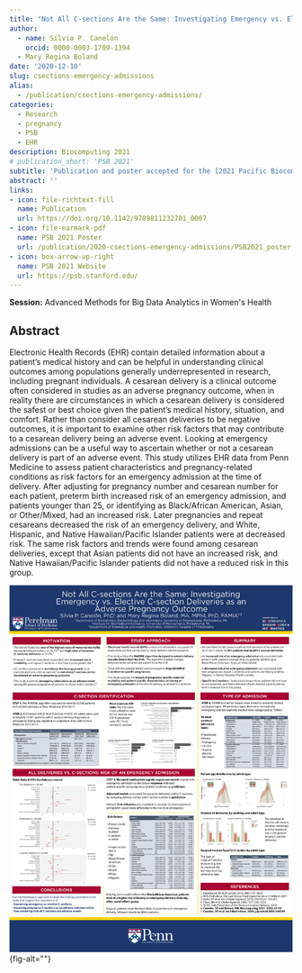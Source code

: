 ```yaml
---
title: "Not All C-sections Are the Same: Investigating Emergency vs. Elective C-section Deliveries as an Adverse Pregnancy Outcome"
author:
  - name: Silvia P. Canelón
    orcid: 0000-0003-1709-1394
  - Mary Regina Boland
date: '2020-12-10'
slug: csections-emergency-admissions
alias:
  - /publication/csections-emergency-admissions/
categories:
  - Research
  - pregnancy
  - PSB
  - EHR
description: Biocomputing 2021
# publication_short: 'PSB 2021'
subtitle: 'Publication and poster accepted for the [2021 Pacific Biocomputing Symposium](https://psb.stanford.edu/previous/psb21/). This study utilizes Electronic Health Record (EHR) data to assess the impact of pregnancy-specific maternal morbidity and patient-specific characteristics on experiencing an emergency admission at the time of delivery and its relationship to Cesarean section (C-section) deliveries'
abstract: ''
links:
- icon: file-richtext-fill
  name: Publication
  url: https://doi.org/10.1142/9789811232701_0007
- icon: file-earmark-pdf
  name: PSB 2021 Poster
  url: /publication/2020-csections-emergency-admissions/PSB2021_poster.pdf
- icon: box-arrow-up-right
  name: PSB 2021 Website
  url: https://psb.stanford.edu/
---
```


**Session:** Advanced Methods for Big Data Analytics in Women's Health

## Abstract

Electronic Health Records (EHR) contain detailed information about a patient’s medical history and can be helpful in understanding clinical outcomes among populations generally underrepresented in research, including pregnant individuals. A cesarean delivery is a clinical outcome often considered in studies as an adverse pregnancy outcome, when in reality there are circumstances in which a cesarean delivery is considered the safest or best choice given the patient’s medical history, situation, and comfort. Rather than consider all cesarean deliveries to be negative outcomes, it is important to examine other risk factors that may contribute to a cesarean delivery being an adverse event. Looking at emergency admissions can be a useful way to ascertain whether or not a cesarean delivery is part of an adverse event. This study utilizes EHR data from Penn Medicine to assess patient characteristics and pregnancy-related conditions as risk factors for an emergency admission at the time of delivery. After adjusting for pregnancy number and cesarean number for each patient, preterm birth increased risk of an emergency admission, and patients younger than 25, or identifying as Black/African American, Asian, or Other/Mixed, had an increased risk. Later pregnancies and repeat cesareans decreased the risk of an emergency delivery, and White, Hispanic, and Native Hawaiian/Pacific Islander patients were at decreased risk. The same risk factors and trends were found among cesarean deliveries, except that Asian patients did not have an increased risk, and Native Hawaiian/Pacific Islander patients did not have a reduced risk in this group.

![[2021 PSB Poster (letter)](PSB2021_poster_letter.pdf)](PSB2021_poster_letter.png){fig-alt=""}

